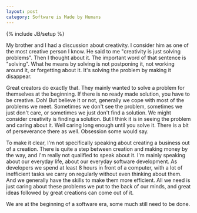 ```yaml
---
layout: post
category: Software is Made by Humans
---
```

{% include JB/setup %}

My brother and I had a discussion about creativity. I consider him as one of the most creative person I know. He said to me "creativity is just solving problems". Then I thought about it. The important word of that sentence is "solving". What he means by solving is not postponing it, not working around it, or forgetting about it. It's solving the problem by making it disappear.

Great creators do exactly that. They mainly wanted to solve a problem for themselves at the beginning. If there is no ready made solution, you have to be creative. Doh! But believe it or not, generally we cope with most of the problems we meet. Sometimes we don't see the problem, sometimes we just don't care, or sometimes we just don't find a solution. We might consider creativity is finding a solution. But I think it is in seeing the problem and caring about it. Well caring long enough until you solve it. There is a bit of perseverance there as well. Obsession some would say.

To make it clear, I'm not specifically speaking about creating a business out of a creation. There is quite a step between creation and making money by the way, and I'm really not qualified to speak about it. I'm mainly speaking about our everyday life, about our everyday software development. As developers we spend at least 8 hours in front of a computer, with a lot of inefficient tasks we carry on regularly without even thinking about them. And we generally have the skills to make them more efficient. All we need is just caring about these problems we put to the back of our minds, and great ideas followed by great creations can come out of it.

We are at the beginning of a software era, some much still need to be done.